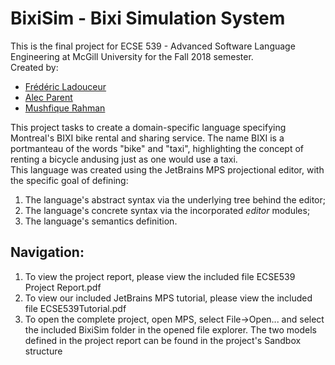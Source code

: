 # BixiSim - Bixi Simulation System

This is the final project for ECSE 539 - Advanced Software Language Engineering at McGill University for the Fall 2018 semester.  
Created by:

- [Frédéric Ladouceur](https://github.com/ladouceuf)
- [Alec Parent](https://github.com/slvr)
- [Mushfique Rahman](https://github.com/Mushfique12)

This project tasks to create a domain-specific language specifying Montreal's BIXI bike rental and sharing service. The name BIXI is a portmanteau of the words "bike" and "taxi", highlighting the concept of renting a bicycle andusing just as one would use a taxi.  
This language was created using the JetBrains MPS projectional editor, with the specific goal of defining:

1. The language's abstract syntax via the underlying tree behind the editor;
2. The language's concrete syntax via the incorporated _editor_ modules;
3. The language's semantics definition.

## Navigation:

1. To view the project report, please view the included file ECSE539 Project Report.pdf
2. To view our included JetBrains MPS tutorial, please view the included file ECSE539Tutorial.pdf
3. To open the complete project, open MPS, select File->Open... and select the included BixiSim folder in the opened file explorer. The two models defined in the project report can be found in the project's Sandbox structure
